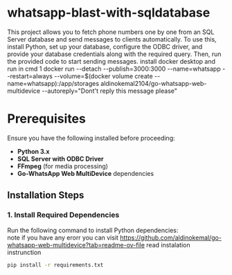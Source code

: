 # whatsapp-blast-with-sqldatabase
This project allows you to fetch phone numbers one by one from an SQL Server database and send messages to clients automatically. To use this, install Python, set up your database, configure the ODBC driver, and provide your database credentials along with the required query. Then, run the provided code to start sending messages.
 install docker desktop and run in cmd 
 1 docker run --detach --publish=3000:3000 --name=whatsapp --restart=always --volume=$(docker volume create --name=whatsapp):/app/storages aldinokemal2104/go-whatsapp-web-multidevice --autoreply="Dont't reply this message please"

# Prerequisites  

Ensure you have the following installed before proceeding:  

- **Python 3.x**  
- **SQL Server with ODBC Driver**  
- **FFmpeg** (for media processing)  
- **Go-WhatsApp Web MultiDevice** dependencies  

## Installation Steps  

### 1. Install Required Dependencies  
Run the following command to install Python dependencies:  
note
if you have any erorr you can visit 
https://github.com/aldinokemal/go-whatsapp-web-multidevice?tab=readme-ov-file
read instalation instrunction 
```bash
pip install -r requirements.txt


